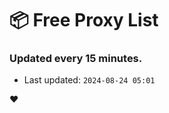 # :package: Free Proxy List
### Updated every 15 minutes.

- Last updated: `2024-08-24 05:01`

:heart:
